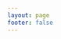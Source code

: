 ```yaml
---
layout: page
footer: false
---
```


<Doc/>

<script lang="ts" setup>
    import Doc from './doc.vue';
</script>
